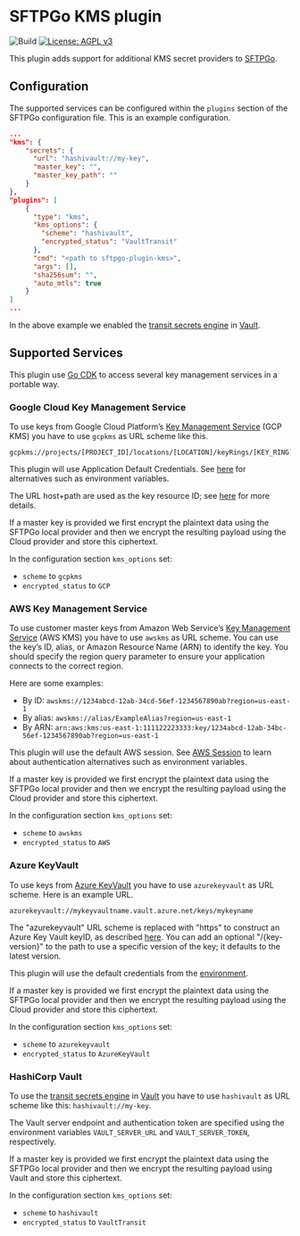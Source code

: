 # SFTPGo KMS plugin

![Build](https://github.com/sftpgo/sftpgo-plugin-kms/workflows/Build/badge.svg?branch=main&event=push)
[![License: AGPL v3](https://img.shields.io/badge/License-AGPLv3-blue.svg)](https://www.gnu.org/licenses/agpl-3.0)

This plugin adds support for additional KMS secret providers to [SFTPGo](https://github.com/drakkan/sftpgo/).

## Configuration

The supported services can be configured within the `plugins` section of the SFTPGo configuration file. This is an example configuration.

```json
...
"kms": {
    "secrets": {
      "url": "hashivault://my-key",
      "master_key": "",
      "master_key_path": ""
    }
},
"plugins": [
    {
      "type": "kms",
      "kms_options": {
        "scheme": "hashivault",
        "encrypted_status": "VaultTransit"
      },
      "cmd": "<path to sftpgo-plugin-kms>",
      "args": [],
      "sha256sum": "",
      "auto_mtls": true
    }
]
...
```

In the above example we enabled the [transit secrets engine](https://www.vaultproject.io/docs/secrets/transit/index.html) in [Vault](https://www.vaultproject.io/).

## Supported Services

This plugin use [Go CDK](https://gocloud.dev/howto/secrets/) to access several key management services in a portable way.

### Google Cloud Key Management Service

To use keys from Google Cloud Platform’s [Key Management Service](https://cloud.google.com/kms/) (GCP KMS) you have to use `gcpkms` as URL scheme like this.

```shell
gcpkms://projects/[PROJECT_ID]/locations/[LOCATION]/keyRings/[KEY_RING]/cryptoKeys/[KEY]
```

This plugin will use Application Default Credentials. See [here](https://cloud.google.com/docs/authentication/production) for alternatives such as environment variables.

The URL host+path are used as the key resource ID; see [here](https://cloud.google.com/kms/docs/object-hierarchy#key) for more details.

If a master key is provided we first encrypt the plaintext data using the SFTPGo local provider and then we encrypt the resulting payload using the Cloud provider and store this ciphertext.

In the configuration section `kms_options` set:

- `scheme` to `gcpkms`
- `encrypted_status` to `GCP`

### AWS Key Management Service

To use customer master keys from Amazon Web Service’s [Key Management Service](https://aws.amazon.com/kms/) (AWS KMS) you have to use `awskms` as URL scheme. You can use the key’s ID, alias, or Amazon Resource Name (ARN) to identify the key. You should specify the region query parameter to ensure your application connects to the correct region.

Here are some examples:

- By ID: `awskms://1234abcd-12ab-34cd-56ef-1234567890ab?region=us-east-1`
- By alias: `awskms://alias/ExampleAlias?region=us-east-1`
- By ARN: `arn:aws:kms:us-east-1:111122223333:key/1234abcd-12ab-34bc-56ef-1234567890ab?region=us-east-1`

This plugin will use the default AWS session. See [AWS Session](https://docs.aws.amazon.com/sdk-for-go/api/aws/session/) to learn about authentication alternatives such as environment variables.

If a master key is provided we first encrypt the plaintext data using the SFTPGo local provider and then we encrypt the resulting payload using the Cloud provider and store this ciphertext.

In the configuration section `kms_options` set:

- `scheme` to `awskms`
- `encrypted_status` to `AWS`

### Azure KeyVault

To use keys from [Azure KeyVault](https://azure.microsoft.com/en-us/services/key-vault/) you have to use `azurekeyvault` as URL scheme. Here is an example URL.

```shell
azurekeyvault://mykeyvaultname.vault.azure.net/keys/mykeyname
```

The "azurekeyvault" URL scheme is replaced with "https" to construct an Azure Key Vault keyID, as described [here](https://docs.microsoft.com/en-us/azure/key-vault/about-keys-secrets-and-certificates). You can add an optional "/{key-version}" to the path to use a specific version of the key; it defaults to the latest version.

This plugin will use the default credentials from the [environment](https://docs.microsoft.com/en-us/go/azure/azure-sdk-go-authorization#use-environment-based-authentication).

If a master key is provided we first encrypt the plaintext data using the SFTPGo local provider and then we encrypt the resulting payload using the Cloud provider and store this ciphertext.

In the configuration section `kms_options` set:

- `scheme` to `azurekeyvault`
- `encrypted_status` to `AzureKeyVault`

### HashiCorp Vault

To use the [transit secrets engine](https://www.vaultproject.io/docs/secrets/transit/index.html) in [Vault](https://www.vaultproject.io/) you have to use `hashivault` as URL scheme like this: `hashivault://my-key`.

The Vault server endpoint and authentication token are specified using the environment variables `VAULT_SERVER_URL` and `VAULT_SERVER_TOKEN`, respectively.

If a master key is provided we first encrypt the plaintext data using the SFTPGo local provider and then we encrypt the resulting payload using Vault and store this ciphertext.

In the configuration section `kms_options` set:

- `scheme` to `hashivault`
- `encrypted_status` to `VaultTransit`
